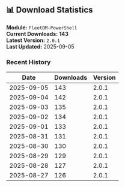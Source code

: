 ## 📊 Download Statistics

**Module:** `FleetDM-PowerShell`  
**Current Downloads:** **143**  
**Latest Version:** `2.0.1`  
**Last Updated:** 2025-09-05

### Recent History

| Date | Downloads | Version |
|------|-----------|---------|
| 2025-09-05 | 143 | 2.0.1 |
| 2025-09-04 | 142 | 2.0.1 |
| 2025-09-03 | 135 | 2.0.1 |
| 2025-09-02 | 134 | 2.0.1 |
| 2025-09-01 | 133 | 2.0.1 |
| 2025-08-31 | 131 | 2.0.1 |
| 2025-08-30 | 130 | 2.0.1 |
| 2025-08-29 | 129 | 2.0.1 |
| 2025-08-28 | 127 | 2.0.1 |
| 2025-08-27 | 126 | 2.0.1 |
